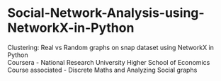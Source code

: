 # Social-Network-Analysis-using-NetworkX-in-Python
Clustering: Real vs Random graphs on snap dataset using NetworkX in Python <br>
Coursera - National Research University Higher School of Economics<br>
Course associated - Discrete Maths and Analyzing Social graphs
